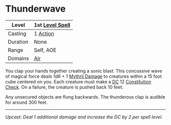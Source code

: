 # Thunderwave

| Level    | 1st [Level Spell](../../../Spell%20Level.md)        |
| -------- | --------------------------------------------------- |
| Casting  | 1 [Action](../../../../Game%20Procedures/Action.md) |
| Duration | None                                                |
| Range    | Self, AOE                                           |
| Domains  | [Air](../../../Spell%20Domains/Air.md)              |

You clap your hands together creating a sonic blast. This concussive wave of magical force deals 1d6 + 1 [Mythril Damage](../../../../Damage%20Types/Mythril%20Damage.md) to creatures within a 15 foot cube centered on you. Each creature must make a [DC](../../../../Game%20Procedures/DC.md) 12 [Constitution](../../../../Player%20Characters/Chosen%20Statistics/Constitution.md) [Check](../../../../Game%20Procedures/Check.md). On a failure, the creature is pushed back 10 feet.

Any unsecured objects are flung backwards. The thunderous clap is audible for around 300 feet.

---
*Upcast: Deal 1 additional damage and increase the DC by 2 per spell level.*